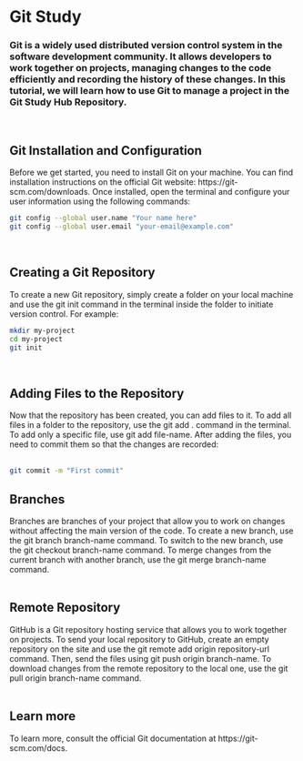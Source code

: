 <h1><b>Git Study</b></h1>

<h3>Git is a widely used distributed version control system in the software development community. It allows developers to work together on projects, managing changes to the code efficiently and recording the history of these changes. In this tutorial, we will learn how to use Git to manage a project in the Git Study Hub Repository.</h3><br>


<h2><b>Git Installation and Configuration</b></h2>
Before we get started, you need to install Git on your machine. You can find installation instructions on the official Git website: https://git-scm.com/downloads. Once installed, open the terminal and configure your user information using the following commands:
<br>

~~~bash
git config --global user.name "Your name here"
git config --global user.email "your-email@example.com"
~~~
<br>

<h2><b>Creating a Git Repository</b></h2>

To create a new Git repository, simply create a folder on your local machine and use the git init command in the terminal inside the folder to initiate version control. For example:

~~~bash
mkdir my-project
cd my-project
git init
~~~
<br>

<h2><b>Adding Files to the Repository</b></h2>
Now that the repository has been created, you can add files to it. To add all files in a folder to the repository, use the git add . command in the terminal. To add only a specific file, use git add file-name. After adding the files, you need to commit them so that the changes are recorded:
<br><br>


~~~bash
git commit -m "First commit"
~~~

<h2><b>Branches</b></h2>
Branches are branches of your project that allow you to work on changes without affecting the main version of the code. To create a new branch, use the git branch branch-name command. To switch to the new branch, use the git checkout branch-name command. To merge changes from the current branch with another branch, use the git merge branch-name command.
<br><br>


<h2><b>Remote Repository</b></h2>
GitHub is a Git repository hosting service that allows you to work together on projects. To send your local repository to GitHub, create an empty repository on the site and use the git remote add origin repository-url command. Then, send the files using git push origin branch-name. To download changes from the remote repository to the local one, use the git pull origin branch-name command.
<br><br>


<h2><b>Learn more</b></h2>
To learn more, consult the official Git documentation at https://git-scm.com/docs.
